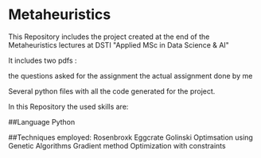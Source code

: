 # Metaheuristics

This Repository includes the project created at the end of the Metaheuristics lectures at DSTI "Applied MSc in Data Science & AI"

It includes two pdfs :

the questions asked for the assignment
the actual assignment done by me

Several python files with all the code generated for the project.

In this Repository the used skills are:

##Language
Python

##Techniques employed:
Rosenbroxk
Eggcrate
Golinski
Optimsation using Genetic Algorithms
Gradient method
Optimization with constraints
